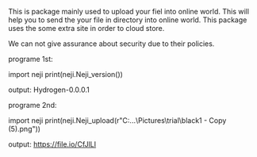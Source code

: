 This is package mainly used to upload your fiel into online world.
This will help you to send the your file in directory into online world.
This package uses the some extra site in order to cloud store.

We can not give assurance about security due to their policies.



programe 1st:

import neji
print(neji.Neji_version())

output: Hydrogen-0.0.0.1


programe 2nd:

import neji
print(neji.Neji_upload(r"C:\...\Pictures\trial\black1 - Copy (5).png"))

output: https://file.io/CfJlLI